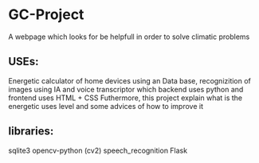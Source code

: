 # GC-Project
A webpage which looks for be helpfull in order to solve climatic problems

## USEs: 

Energetic calculator of home devices using an Data base, recognizition of images using IA and voice transcriptor which backend uses python and frontend uses HTML + CSS
Futhermore, this project explain what is the energetic uses level and some advices of how to improve it

## libraries:

sqlite3
opencv-python (cv2)
speech_recognition
Flask

